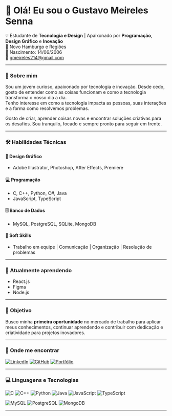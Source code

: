 # 👋 Olá! Eu sou o Gustavo Meireles Senna

💡 Estudante de **Tecnologia e Design** | Apaixonado por **Programação**, **Design Gráfico** e **Inovação**  
📍 Novo Hamburgo e Regiões  
📅 Nascimento: 14/06/2006  
📧 gmeireles214@gmail.com

---

### 🚀 Sobre mim

Sou um jovem curioso, apaixonado por tecnologia e inovação. Desde cedo, gosto de entender como as coisas funcionam e como a tecnologia transforma o nosso dia a dia.  
Tenho interesse em como a tecnologia impacta as pessoas, suas interações e a forma como resolvemos problemas.

Gosto de criar, aprender coisas novas e encontrar soluções criativas para os desafios. Sou tranquilo, focado e sempre pronto para seguir em frente.

---

### 🛠️ Habilidades Técnicas

#### 🎨 Design Gráfico
- Adobe Illustrator, Photoshop, After Effects, Premiere

#### 💻 Programação
- C, C++, Python, C#, Java  
- JavaScript, TypeScript  

#### 🗄️ Banco de Dados
- MySQL, PostgreSQL, SQLite, MongoDB

#### 🤝 Soft Skills
- Trabalho em equipe | Comunicação | Organização | Resolução de problemas

---

### 🌱 Atualmente aprendendo
- React.js  
- Figma  
- Node.js  

---

### 🎯 Objetivo

Busco minha **primeira oportunidade** no mercado de trabalho para aplicar meus conhecimentos, continuar aprendendo e contribuir com dedicação e criatividade para projetos inovadores.

---

### 📌 Onde me encontrar
[![LinkedIn](https://img.shields.io/badge/-LinkedIn-0A66C2?style=for-the-badge&logo=linkedin&logoColor=white)](www.linkedin.com/in/gustavo-meireles-senna-02358a338) [![GitHub](https://img.shields.io/badge/-GitHub-181717?style=for-the-badge&logo=github&logoColor=white)](https://github.com/Gmsenna) [![Portfólio](https://img.shields.io/badge/-Portfólio-FF6347?style=for-the-badge&logo=internetexplorer&logoColor=white)](https://seuportfolio.com)

---

### 💻 Linguagens e Tecnologias

![C](https://img.shields.io/badge/-C-00599C?style=for-the-badge&logo=c&logoColor=white)
![C++](https://img.shields.io/badge/-C++-00599C?style=for-the-badge&logo=c%2b%2b&logoColor=white)
![Python](https://img.shields.io/badge/-Python-3776AB?style=for-the-badge&logo=python&logoColor=white)
![Java](https://img.shields.io/badge/-Java-007396?style=for-the-badge&logo=java&logoColor=white)
![JavaScript](https://img.shields.io/badge/-JavaScript-F7DF1E?style=for-the-badge&logo=javascript&logoColor=black)
![TypeScript](https://img.shields.io/badge/-TypeScript-3178C6?style=for-the-badge&logo=typescript&logoColor=white)

![MySQL](https://img.shields.io/badge/-MySQL-4479A1?style=for-the-badge&logo=mysql&logoColor=white)
![PostgreSQL](https://img.shields.io/badge/-PostgreSQL-336791?style=for-the-badge&logo=postgresql&logoColor=white)
![MongoDB](https://img.shields.io/badge/-MongoDB-47A248?style=for-the-badge&logo=mongodb&logoColor=white)

---

